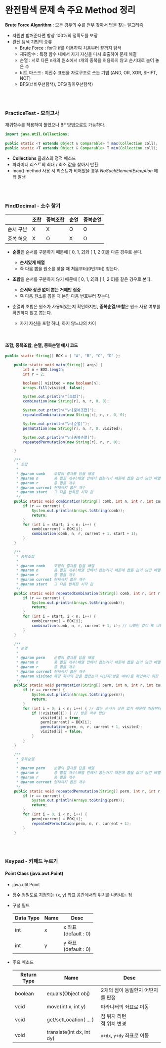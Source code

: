 # 완전탐색 문제 속 주요 Method 정리

**Brute Force Algorithm** : 모든 경우의 수를 전부 찾아서 답을 찾는 알고리즘

* 자원만 받쳐준다면 항상 100%의 정확도를 보장
* 완전 탐색 기법의 종류
  * Brute Force : for과 if를 이용하여 처음부터 끝까지 탐색
  * 재귀함수 : 특정 함수 내에서 자기 자신을 다시 호출하여 문제 해결
  * 순열 : 서로 다른 n개의 원소에서 r개의 중복을 허용하지 않고 순서대로 늘어 놓은 수
  * 비트 마스크 : 이진수 표현을 자료구조로 쓰는 기법 (AND, OR, XOR, SHIFT, NOT)
  * BFS(너비우선탐색), DFS(깊이우선탐색)





<br>

<br>

### PracticeTest - 모의고사

재귀함수를 적용하여 풀었으나 BF 방법으로도 가능하다.

```java
import java.util.Collections;
  
public static <T extends Object & Comparable> T max(Collection coll);
public static <T extends Object & Comparable> T min(Collection coll);
```

* **Collections** 클래스의 정적 메소드
* 파라미터 리스트의 최대 / 최소 값을 찾아서 반환
* max() method 사용 시 리스트가 비어있을 경우 *NoSuchElementException* 에러 발생


<br>

<br>

### FindDecimal - 소수 찾기

|           | 조합 | 중복조합 | 순열 | 중복순열 |
| --------- | ---- | -------- | ---- | -------- |
| 순서 구분 | X    | X        | O    | O        |
| 중복 허용 | X    | O        | X    | O        |

* **순열**은 순서를 구분하기 때문에 [ 0, 1, 2]와 [ 1, 2 0]을 다른 경우로 본다.
  * **순서있게 배열**
  * 즉 다음 뽑을 원소를 찾을 때 처음부터(0번부터) 찾는다.
* **조합**을 순서를 구분하지 않기 때문에 [ 0, 1, 2]와 [ 1, 2 0]를 같은 경우로 본다.
  * **순서와 상관 없이 뽑는 거에만 집중**
  * 즉 다음 원소를 뽑을 때 본인 다음 번호부터 찾는다.

* 순열과 조합은 원소가 사용되었는지 확인하지만, **중복순열/조합**은 원소 사용 여부를 확인하지 않고 뽑는다.
  * 자기 자신을 포함 하냐, 하지 않느냐의 차이

<br>

#### 조합, 중복조합, 순열, 중복순열 예시 코드

```java
public static String[] BOX = { "A", "B", "C", "D" };

	public static void main(String[] args) {
		int n = BOX.length;
		int r = 2;

		boolean[] visited = new boolean[n];
		Arrays.fill(visited, false);

		System.out.println("[조합]");
		combination(new String[r], n, r, 0, 0);

		System.out.println("\n[중복조합]");
		repeatedCombination(new String[r], n, r, 0, 0);

		System.out.println("\n[순열]");
		permutation(new String[r], n, r, 0, visited);

		System.out.println("\n[중복순열]");
		repeatedPermutation(new String[r], n, r, 0);

	}

	/**
	 * 조합
	 * 
	 * @param comb    조합의 결과를 담을 배열
	 * @param n       총 뽑힐 개수(배열 안에서 뽑는거기 때문에 뽑을 값이 담긴 배열의 길이로 지정하지만 경우에 따라 바꿀 수 있음)
	 * @param r       총 뽑을 개수
	 * @param current 현재까지 뽑은 개수
	 * @param start   그 다음 반복문 시작 값
	 */
	public static void combination(String[] comb, int n, int r, int current, int start) {
		if (r == current) {
			System.out.println(Arrays.toString(comb));
			return;
		}
		for (int i = start; i < n; i++) {
			comb[current] = BOX[i];
			combination(comb, n, r, current + 1, start + 1);
		}
	}

	/**
	 * 중복조합
	 * 
	 * @param comb    조합의 결과를 담을 배열
	 * @param n       총 뽑힐 개수(배열 안에서 뽑는거기 때문에 뽑을 값이 담긴 배열의 길이로 지정하지만 경우에 따라 바꿀 수 있음)
	 * @param r       총 뽑을 개수
	 * @param current 현재까지 뽑은 개수
	 * @param start   그 다음 반복문 시작 값
	 */
	public static void repeatedCombination(String[] comb, int n, int r, int current, int start) {
		if (r == current) {
			System.out.println(Arrays.toString(comb));
			return;
		}
		for (int i = start; i < n; i++) {
			comb[current] = BOX[i];
			combination(comb, n, r, current + 1, i); // 나왔던 값이 또 나와도 되기 때문에 start 값 증가 X
		}
	}

	/**
	 * 순열
	 * 
	 * @param perm    순열의 결과를 답을 배열
	 * @param n       총 뽑힐 개수(배열 안에서 뽑는거기 때문에 뽑을 값이 담긴 배열의 길이로 지정하지만 경우에 따라 바꿀 수 있음)
	 * @param r       총 뽑을 개수
	 * @param current 현재까지 뽑은 개수
	 * @param visited 해당 위치의 값을 뽑았는지 아닌지(방문 여부)를 확인하기 위한 배열
	 */
	public static void permutation(String[] perm, int n, int r, int current, boolean[] visited) {
		if (r == current) {
			System.out.println(Arrays.toString(perm));
			return;
		}
		for (int i = 0; i < n; i++) { // 뽑는 순서가 상관 없기 때문에 처음부터 뽑음
			if (!visited[i]) { // 방문 여부 판단
				visited[i] = true;
				perm[current] = BOX[i];
				permutation(perm, n, r, current + 1, visited);
				visited[i] = false;
			}
		}
	}

	/**
	 * 중복순열
	 * 
	 * @param perm    순열의 결과를 답을 배열
	 * @param n       총 뽑힐 개수(배열 안에서 뽑는거기 때문에 뽑을 값이 담긴 배열의 길이로 지정하지만 경우에 따라 바꿀 수 있음)
	 * @param r       총 뽑을 개수
	 * @param current 현재까지 뽑은 개수
	 */
	public static void repeatedPermutation(String[] perm, int n, int r, int current) {
		if (r == current) {
			System.out.println(Arrays.toString(perm));
			return;
		}
		for (int i = 0; i < n; i++) {
			perm[current] = BOX[i];
			repeatedPermutation(perm, n, r, current + 1);
		}
	}
```



<br/><br/>
### Keypad - 키패드 누르기

#### Point Class (java.awt.Point)

* java.util.Point

* 정수 정밀도로 지정되는 (x, y) 좌표 공간에서의 위치를 나타내는 점

* 구성 필드

  | Data Type | Name | Desc                      |
  | --------- | ---- | ------------------------- |
  | int       | x    | x 좌표<br />(default : 0) |
  | int       | y    | y 좌표<br />(default : 0) |

* 주요 메소드

  | Return Type | Name                      | Desc                              |
  | ----------- | ------------------------- | --------------------------------- |
  | boolean     | equals(Object obj)        | 2개의 점이 동일한지 어떤지를 판정 |
  | void        | move(int x, int y)        | 파라니터의 좌표로 이동            |
  | void        | get/setLocation( ... )    | 점 위치 리턴<br />점 위치 변경    |
  | void        | translate(int dx, int dy) | `x+dx`, `y+dy` 좌표로 이동 |

  







